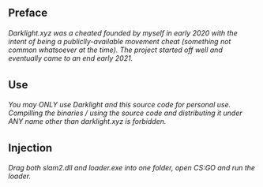 ## Preface
###### Darklight.xyz was a cheated founded by myself in early 2020 with the intent of being a publiclly-available movement cheat (something not common whatsoever at the time). The project started off well and eventually came to an end early 2021. 

## Use
###### You may ONLY use Darklight and this source code for personal use. Compilling the binaries / using the source code and distributing it under ANY name other than darklight.xyz is forbidden. 

## Injection
###### Drag both slam2.dll and loader.exe into one folder, open CS:GO and run the loader. 

